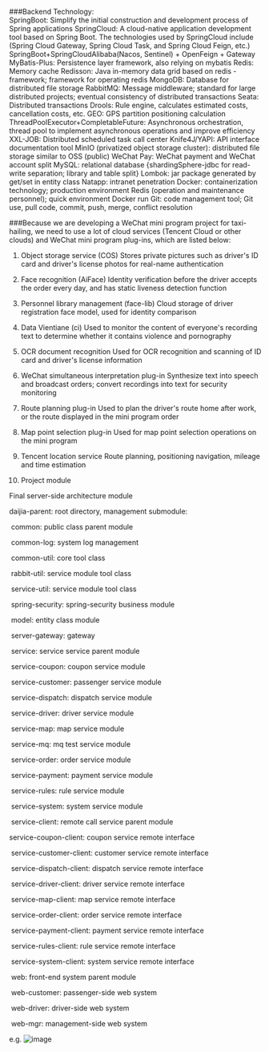###Backend Technology:  
SpringBoot: Simplify the initial construction and development process of Spring applications
SpringCloud: A cloud-native application development tool based on Spring Boot. The technologies used by SpringCloud include (Spring Cloud Gateway, Spring Cloud Task, and Spring Cloud Feign, etc.)
SpringBoot+SpringCloudAlibaba(Nacos, Sentinel) + OpenFeign + Gateway
MyBatis-Plus: Persistence layer framework, also relying on mybatis
Redis: Memory cache
Redisson: Java in-memory data grid based on redis - framework; framework for operating redis
MongoDB: Database for distributed file storage
RabbitMQ: Message middleware; standard for large distributed projects; eventual consistency of distributed transactions
Seata: Distributed transactions
Drools: Rule engine, calculates estimated costs, cancellation costs, etc.
GEO: GPS partition positioning calculation
ThreadPoolExecutor+CompletableFuture: Asynchronous orchestration, thread pool to implement asynchronous operations and improve efficiency
XXL-JOB: Distributed scheduled task call center
Knife4J/YAPI: API interface documentation tool
MinIO (privatized object storage cluster): distributed file storage similar to OSS (public)
WeChat Pay: WeChat payment and WeChat account split
MySQL: relational database {shardingSphere-jdbc for read-write separation; library and table split}
Lombok: jar package generated by get/set in entity class
Natapp: intranet penetration
Docker: containerization technology; production environment Redis (operation and maintenance personnel); quick environment Docker run
Git: code management tool; Git use, pull code, commit, push, merge, conflict resolution

###Because we are developing a WeChat mini program project for taxi-hailing, we need to use a lot of cloud services (Tencent Cloud or other clouds) and WeChat mini program plug-ins, which are listed below:
1. Object storage service (COS) Stores private pictures such as driver's ID card and driver's license photos for real-name authentication
2. Face recognition (AiFace) Identity verification before the driver accepts the order every day, and has static liveness detection function
3. Personnel library management (face-lib) Cloud storage of driver registration face model, used for identity comparison
4. Data Vientiane (ci) Used to monitor the content of everyone's recording text to determine whether it contains violence and pornography
5. OCR document recognition Used for OCR recognition and scanning of ID card and driver's license information
6. WeChat simultaneous interpretation plug-in Synthesize text into speech and broadcast orders; convert recordings into text for security monitoring
7. Route planning plug-in Used to plan the driver's route home after work, or the route displayed in the mini program order
8. Map point selection plug-in Used for map point selection operations on the mini program
9. Tencent location service Route planning, positioning navigation, mileage and time estimation

3. Project module

Final server-side architecture module

daijia-parent: root directory, management submodule:

​ common: public class parent module

​ common-log: system log management

​ common-util: core tool class

​ rabbit-util: service module tool class

​ service-util: service module tool class

​ spring-security: spring-security business module

​ model: entity class module

​ server-gateway: gateway

​ service: service service parent module

​ service-coupon: coupon service module

​ service-customer: passenger service module

​ service-dispatch: dispatch service module

​ service-driver: driver service module

​ service-map: map service module

​ service-mq: mq test service module

​ service-order: order service module

​ service-payment: payment service module

​ service-rules: rule service module

​ service-system: system service module

​ service-client: remote call service parent module

​service-coupon-client: coupon service remote interface

​ service-customer-client: customer service remote interface

​ service-dispatch-client: dispatch service remote interface

​ service-driver-client: driver service remote interface

​ service-map-client: map service remote interface

​ service-order-client: order service remote interface

​ service-payment-client: payment service remote interface

​ service-rules-client: rule service remote interface

​ service-system-client: system service remote interface

​ web: front-end system parent module

​ web-customer: passenger-side web system

​ web-driver: driver-side web system

​ web-mgr: management-side web system

e.g.
![image](https://github.com/user-attachments/assets/fc482d0b-aad2-4d12-902c-61c5e438f388)

